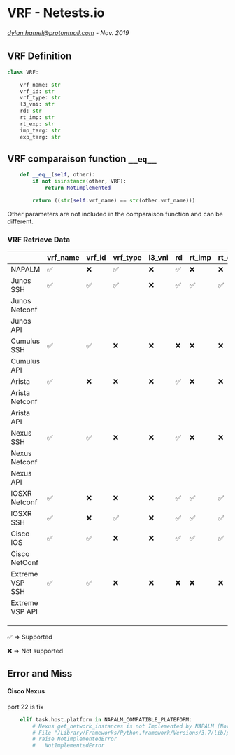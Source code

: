 # VRF - Netests.io
###### <dylan.hamel@protonmail.com> - Nov. 2019


## VRF Definition

```python
class VRF:

    vrf_name: str
    vrf_id: str
    vrf_type: str
    l3_vni: str
    rd: str
    rt_imp: str
    rt_exp: str
    imp_targ: str
    exp_targ: str
```


## VRF comparaison function `__eq__`

```python
    def __eq__(self, other):
        if not isinstance(other, VRF):
            return NotImplemented

        return ((str(self.vrf_name) == str(other.vrf_name)))
```

Other parameters are not included in the comparaison function and can be different.




### VRF Retrieve Data

|                 | vrf_name           | vrf_id             | vrf_type           | l3_vni | rd                 | rt_imp             | rt_exp             | imp_targ           | exp_targ           |
| --------------- | ------------------ | ------------------ | ------------------ | ------ | ------------------ | ------------------ | ------------------ | ------------------ | ------------------ |
| NAPALM          | :white_check_mark: | :x:                | :white_check_mark: | :x:    | :white_check_mark: | :x:                | :x:                | :x:                | :x:                |
| Junos SSH       | :white_check_mark: | :white_check_mark: | :white_check_mark: | :x:    | :white_check_mark: | :white_check_mark: | :white_check_mark: | :white_check_mark: | :white_check_mark: |
| Junos Netconf   |                    |                    |                    |        |                    |                    |                    |                    |                    |
| Junos API       |                    |                    |                    |        |                    |                    |                    |                    |                    |
| Cumulus SSH     | :white_check_mark: | :white_check_mark: | :x:                | :x:    | :x:                | :x:                | :x:                | :x:                | :x:                |
| Cumulus API     |                    |                    |                    |        |                    |                    |                    |                    |                    |
| Arista          | :white_check_mark: | :x:                | :x:                | :x:    | :white_check_mark: | :x:                | :x:                | :x:                | :x:                |
| Arista Netconf  |                    |                    |                    |        |                    |                    |                    |                    |                    |
| Arista API      |                    |                    |                    |        |                    |                    |                    |                    |                    |
| Nexus SSH       | :white_check_mark: | :white_check_mark: | :x:                | :x:    | :white_check_mark: | :x:                | :x:                | :x:                | :x:                |
| Nexus Netconf   |                    |                    |                    |        |                    |                    |                    |                    |                    |
| Nexus API       |                    |                    |                    |        |                    |                    |                    |                    |                    |
| IOSXR Netconf   | :white_check_mark: | :x:                | :x:                | :x:    | :white_check_mark: | :white_check_mark: | :white_check_mark: | :x:                | :x:                |
| IOSXR SSH       | :white_check_mark: | :x:                | :white_check_mark: | :x:    | :white_check_mark: | :white_check_mark: | :white_check_mark: | :x:                | :x:                |
| Cisco IOS       | :white_check_mark: | :white_check_mark: | :x:                | :x:    | :white_check_mark: | :white_check_mark: | :white_check_mark: | :x:                | :x:                |
| Cisco NetConf   |                    |                    |                    |        |                    |                    |                    |                    |                    |
| Extreme VSP SSH | :white_check_mark: | :white_check_mark: | :x:                | :x:    | :x:                | :x:                | :x:                | :x:                | :x:                |
| Extreme VSP API |                    |                    |                    |        |                    |                    |                    |                    |                    |
|                 |                    |                    |                    |        |                    |                    |                    |                    |                    |
|                 |                    |                    |                    |        |                    |                    |                    |                    |                    |
|                 |                    |                    |                    |        |                    |                    |                    |                    |                    |

:white_check_mark: => Supported

:x: => Not supported



## Error and Miss

#### Cisco Nexus

port 22 is fix

```python
    elif task.host.platform in NAPALM_COMPATIBLE_PLATEFORM:
        # Nexus get_network_instances is not Implemented by NAPALM (November 2019)
        # File "/Library/Frameworks/Python.framework/Versions/3.7/lib/python3.7/site-packages/napalm/base/base.py", line 1535, in get_network_instances
        # raise NotImplementedError
        #   NotImplementedError
```

